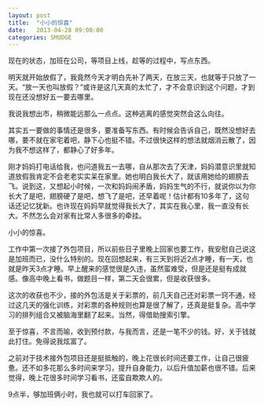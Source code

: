 ```yaml
---
layout: post
title:  "小小的惊喜"
date:   2013-04-28 09:00:00
categories: SMUDGE
---
```


现在的状态，加班在公司，等项目上线，趁等的过程中，写点东西。

明天就开始放假了，我竟然今天才明白先补了两天，在放三天，也就等于只放了一天。“放一天也叫放假？”或许是这几天真的太忙了，才不会意识到这个问题，才到现在还没想好五一要去哪里。

我说我想出市，稍微能远那么一点点。这种逃离的感觉突然会这么向往。

其实五一要做的事情还是很多，要准备写东西。有时候会告诉自己，既然没想好去哪，要不就在家宅着吧，静下心也挺不错。不过很快这样的想法就烟消云散了，因为我不想这样了，都静心了好多年。

刚才妈妈打电话给我，也问道我五一去哪，自从那次去了天津，妈妈潜意识里就知道放假我肯定不会老老实实呆在家里。她也明白我长大了，就该用她给的翅膀去飞。说到这，又想起小时候，一次和妈妈闹矛盾，妈妈生气的不行，就说你以为你长大了是吧，翅膀硬了是吧，想飞了是吧，还早着呢！估计都有10多年了，这句话还记忆犹新。也许现在妈妈早就觉得我长大了，其实在我心里，我一直没有长大。不然怎么会对家有比常人多很多的牵挂。

小小的惊喜。

工作中第一次接了外包项目，所以前些日子里晚上回家也要工作，我安慰自己说这是加班而已，没什么特别的。现在回想起来，有三天到将近2点才睡，有一天，也就是昨天3点才睡。早上醒来的感觉很是久违，虽然蛮难受，但是还是挺有成就感。像高中晚上看书，做题目一样，第二天会很累，但是收获很多。

这次的收获也不少，接的外包活是关于彩票的，前几天自己还对彩票一窍不通，经过这几天的强化训练，对彩票的各种规则也算是很了解了，还真是挺复杂。高中学习的排列组合又被脑海里翻了起来。当然，得借助搜索引擎。

至于惊喜，不言而喻，收到预付款，与我而言，还是一笔不少的钱。好，关于钱就此打住。免得说我炫富了。

之前对于技术接外包项目还是挺抵触的，晚上花很长时间还要工作，让自己很疲惫。还不如多花那么多时间来学习，提升自身能力，以后升值加薪也很不错。后来觉得，晚上花很多时间学习看书，还蛮自欺欺人的。

9点半，够加班俩小时，我也就可以打车回家了。